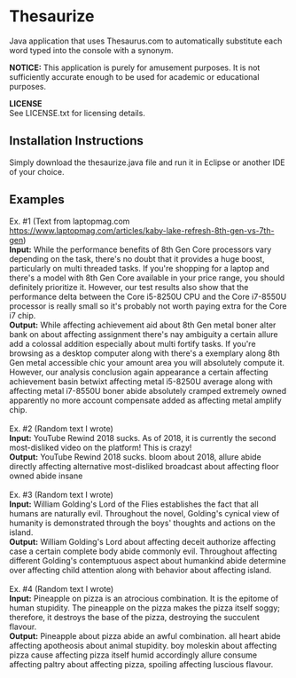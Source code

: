 # Thesaurize
Java application that uses Thesaurus.com to automatically substitute each word typed into the console with a synonym.

**NOTICE:** This application is purely for amusement purposes. It is not sufficiently accurate enough to be used for academic or educational purposes.

**LICENSE** <br/>
See LICENSE.txt for licensing details.

## Installation Instructions
Simply download the thesaurize.java file and run it in Eclipse or another IDE of your choice.

## Examples
Ex. #1 (Text from laptopmag.com https://www.laptopmag.com/articles/kaby-lake-refresh-8th-gen-vs-7th-gen) <br/>
**Input:** While the performance benefits of 8th Gen Core processors vary depending on the task, there's no doubt that it provides a huge boost, particularly on multi threaded tasks. If you're shopping for a laptop and there's a model with 8th Gen Core available in your price range, you should definitely prioritize it. However, our test results also show that the performance delta between the Core i5-8250U CPU and the Core i7-8550U processor is really small so it's probably not worth paying extra for the Core i7 chip.
<br/>
**Output:** While affecting achievement aid about 8th Gen metal boner alter bank on about affecting assignment there's nay ambiguity a certain allure add a colossal addition especially about multi fortify tasks. If you're browsing as a desktop computer along with there's a exemplary along 8th Gen metal accessible chic your amount area you will absolutely compute it. However, our analysis conclusion again appearance a certain affecting achievement basin betwixt affecting metal i5-8250U average along with affecting metal i7-8550U boner abide absolutely cramped extremely owned apparently no more account compensate added as affecting metal amplify chip.
<br/><br/>
Ex. #2 (Random text I wrote) <br/>
**Input:** YouTube Rewind 2018 sucks. As of 2018, it is currently the second most-disliked video on the platform! This is crazy!
<br/>
**Output:** YouTube Rewind 2018 sucks. bloom about 2018, allure abide directly affecting alternative most-disliked broadcast about affecting floor owned abide insane
<br/><br/>
Ex. #3 (Random text I wrote) <br/>
**Input:** William Golding's Lord of the Flies establishes the fact that all humans are naturally evil. Throughout the novel, Golding's cynical view of humanity is demonstrated through the boys' thoughts and actions on the island.
<br/>
**Output:** William Golding's Lord about affecting deceit authorize affecting case a certain complete body abide commonly evil. Throughout affecting different Golding's contemptuous aspect about humankind abide determine over affecting child attention along with behavior about affecting island.
<br/><br/>
Ex. #4 (Random text I wrote) <br/>
**Input:** Pineapple on pizza is an atrocious combination. It is the epitome of human stupidity. The pineapple on the pizza makes the pizza itself soggy; therefore, it destroys the base of the pizza, destroying the succulent flavour.
<br/>
**Output:** Pineapple about pizza abide an awful combination. all heart abide affecting apotheosis about animal stupidity. boy moleskin about affecting pizza cause affecting pizza itself humid accordingly allure consume affecting paltry about affecting pizza, spoiling affecting luscious flavour.
